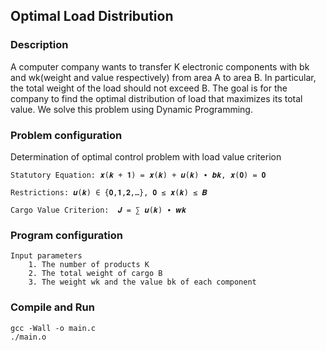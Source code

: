 
## Optimal Load Distribution

### Description
A computer company wants to transfer K electronic components with bk and wk(weight and value respectively) from area A to area B. In particular, the total weight of the load should not exceed B. The goal is for the company to find the optimal distribution of load that maximizes its total value. We solve this problem using Dynamic Programming.



### Problem configuration
Determination of optimal control problem with load value criterion

    Statutory Equation: 𝒙(𝒌 + 𝟏) = 𝒙(𝒌) + 𝒖(𝒌) ∙ 𝒃𝒌, 𝒙(𝟎) = 𝟎

    Restrictions: 𝒖(𝒌) ∈ {𝟎,𝟏,𝟐,…}, 𝟎 ≤ 𝒙(𝒌) ≤ 𝑩

    Cargo Value Criterion:  𝑱 = ∑ 𝒖(𝒌) ∙ 𝒘𝒌


### Program configuration
    Input parameters
        1. The number of products K
        2. The total weight of cargo B
        3. The weight wk and the value bk of each component

### Compile and Run
    gcc -Wall -o main.c
    ./main.o
